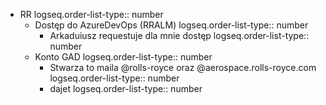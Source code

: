 - RR 
  logseq.order-list-type:: number
	- Dostęp do AzureDevOps (RRALM)
	  logseq.order-list-type:: number
		- Arkaduiusz requestuje dla mnie dostęp
		  logseq.order-list-type:: number
	- Konto GAD
	  logseq.order-list-type:: number
		- Stwarza to maila @rolls-royce oraz @aerospace.rolls-royce.com
		  logseq.order-list-type:: number
		- dajet
		  logseq.order-list-type:: number